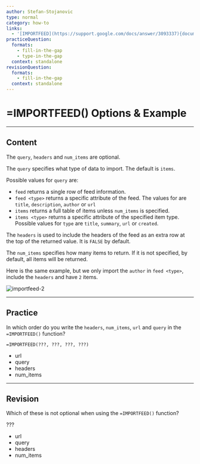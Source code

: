 ```yaml
---
author: Stefan-Stojanovic
type: normal
category: how-to
links:
  - '[IMPORTFEED](https://support.google.com/docs/answer/3093337){documentation}'
practiceQuestion:
  formats:
    - fill-in-the-gap
    - type-in-the-gap
  context: standalone
revisionQuestion:
  formats:
    - fill-in-the-gap
  context: standalone
---
```


# =IMPORTFEED() Options & Example


---

## Content

The `query`, `headers` and `num_items` are optional.

The `query` specifies what type of data to import. The default is `items`.

Possible values for `query` are:

- `feed` returns a single row of feed information.
- `feed <type>` returns a specific attribute of the feed. The values for <type> are `title`, `description`, `author` or `url`
- `items` returns a full table of items unless `num_items` is specified.
- `items <type>` returns a specific attribute of the specified item type. Possible values for `type` are `title`, `summary`, `url` or `created`.

The `headers` is used to include the headers of the feed as an extra row at the top of the returned value. It is `FALSE` by default.

The `num_items` specifies how many items to return. If it is not specified, by default, all items will be returned.

Here is the same example, but we only import the `author` in `feed <type>`, include the `headers` and have `2` items.

![importfeed-2](https://img.enkipro.com/0491c40a44fcaee4c93132db04dfa033.png)


---

## Practice

In which order do you write the `headers`, `num_items`, `url` and `query` in the `=IMPORTFEED()` function?

```plain-text
=IMPORTFEED(???, ???, ???, ???)
```

- url
- query
- headers
- num_items


---

## Revision

Which of these is not optional when using the `=IMPORTFEED()` function?

???

- url 
- query 
- headers 
- num_items
